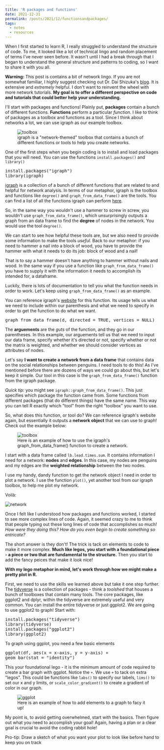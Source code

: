 ```yaml
---
title: 'R packages and functions'
date: 2021-12-31
permalink: /posts/2021/12/functionsandpackages/
tags:
  - notes
  - resources
---
```

When I first started to learn R, I really struggled to understand the structure of code. To me, it looked like a lot of technical lingo and random placement of terms I've never seen before. It wasn't until I had a break through that I began to understand the general structure and patterns to coding, so I want to share it with you all. 

**Warning:** This post is contains a bit of network lingo. If you are not somewhat familiar, I highly suggest checking out Dr. Dai Shizuka's [blog](https://dshizuka.github.io/networkanalysis/). It is extensive and _extremely_ helpful. I don't want to reinvent the wheel with more network tutorials. **My goal is to offer a different perspective on code and tutorials that could better help your understanding.**

I'll start with packages and functions! Plainly put, **packages** contain a bunch of different functions. **Functions** perform a particular _function_. I like to think of packages as a toolbox and functions as a tool. Since I think about networks a lot, we can use igraph as our example toolbox. 

<figure>
  <img src="https://user-images.githubusercontent.com/78130420/147727762-a4946fc0-7b32-4b85-bed5-13da74fc4cd9.png" alt="toolbox">
  <figcaption>igraph is a "network-themed" toolbox that contains a bunch of different functions or tools to help you create networks.</figcaption>
</figure>

One of the first steps when you begin coding is to install and load packages that you will need. You can use the functions `install.packages()` and `library()`

<pre>
install.packages("igraph")
library(igraph)
</pre>

[igraph](https://igraph.org/) is a collection of a bunch of different functions that are related to and helpful for network analysis. In terms of our metaphor, igraph is the toolbox and functions like `degree()` and `graph_from_data_frame()` are the tools. You can find a list of all the functions igraph can perform [here](https://igraph.org/r/doc/).

So, in the same way you wouldn't use a hammer to screw in screw, you wouldn't use `graph_from_data_frame()`, which unsurprisingly outputs a graph from an data frame to find the **degree** of nodes in the network. You would use the tool `degree()`.

We can start to see how helpful these tools are, but we also need to provide some information to make the tools _useful_. Back to our metaphor: if you need to hammer a nail into a block of wood, you have to provide the hammer with what it needs to do its job: block of wood and a nail!

That is to say a hammer doesn't have anything to hammer without nails and wood. In the same way if you use a function like `graph_from_data_frame()` you have to supply it with the information it needs to accomplish its intended for, a dataframe. 

Luckily, there is lots of documentation to tell you what the function needs in order to work. Let's keep using `graph_from_data_frame()` as an example. 

You can reference igraph's [website](https://igraph.org/r/doc/graph_from_data_frame.html) for this function. Its usage tells us what we need to include within our parenthesis and what we need to specify in order to get the function to do what we want. 

<pre>
graph_from_data_frame(d, directed = TRUE, vertices = NULL)
</pre>

The **arguements** are the _guts_ of the function, and they go in our parentheses. In this example, our arguements tell us that we need to input our data frame, specify whether it's directed or not, specify whether or not the matrix is weighted, and whether we should consider vertices as attributes of nodes.

Let's say **I want to create a network from a data frame** that contains data on the social relationships between penguins. I need tools to do this! As I've mentioned before there are dozens of ways we could go about this, but let's keep it simple. Our tool in this case is the `graph_from_data_frame()` function from the igraph package.

_Quick tip:_ you might see `igraph::graph_from_data_frame()`. This just specifies which package the function came from. Some functions from different packages (that do different things) have the same name. This way you can tell R exactly which "tool" from the right "toolbox" you want to use. 

So, what does this function, or tool do? We can reference igraph's website again, but essentially it outputs a **network object** that we can use to graph! Check out the example below:

<figure>
  <img src="https://user-images.githubusercontent.com/78130420/147728215-595fd6b2-0b64-4cfa-8a25-10a40279ec22.png" alt="toolbox">
  <figcaption>Here is an example of how to use the igraph's graph_from_data_frame() function to create a network.</figcaption>
</figure>

I start with a data frame called `lb.lead.times.sum`. It contains information I need for a network: **nodes** and **edges**. In this case, my nodes are penguins and my edges are the **weighted relationship** between the two nodes.

I use my handy, dandy function to get the network object I need in order to plot a network. I use the function `plot()`, yet another tool from our igraph toolbox, to help me plot my network. 

Voilà:

![network](https://user-images.githubusercontent.com/78130420/147728348-8dc2dd72-b6a4-43ca-ade2-58b954216a90.png)

Once I felt like I understood how packages and functions worked, I started to see more complex lines of code. Again, it seemed crazy to me to think that people typing out these long lines of code that accomplishes so much! _How were they doing this? How do you even begin to create something so entricate?_

The short answer is they don't! The trick is tack on elements to code to make it more complex. **Much like legos, you start with a foundational piece - a piece or two that are fundamental to the structure.** Then you start to add the fancy peices that make it look nice! 

**With my lego metaphor in mind, let's work through how we might make a pretty plot in R.**

First, we need to use the skills we learned above but take it one step further. The [tidyverse](https://www.tidyverse.org/) is a collection of packages - think a _toolshed_ that houses a bunch of toolboxes that contain many tools. The core packages, like ggplot2 and dplyr, within the tidyverse are extremely useful and very common. You can install the entire tidyverse or just ggplot2. We are going to use ggplot2 to graph! Start with:
<pre>
install.packages("tidyverse")
library(tidyverse)
install.packages("ggplot2")
library(ggplot2)
</pre>

To graph using ggplot, you need a few basic elements
<pre>
ggplot(df, aes(x = x-axis, y = y-axis) +
geom_bar(stat = "identity")
</pre>

This your foundational lego - it is the minimum amount of code required to create a bar graph with ggplot. Notice the `+`. We use `+` to tack on extra "legos". This could be functions like `labs()` to specify our labels, `lims()` to set our x and y limits, or `scale_color_gradient()` to create a gradient of color in our graph.

<figure>
  <img src="https://user-images.githubusercontent.com/78130420/147730639-c0d31314-52ad-4a77-ac5e-256a073c5b50.png" alt="ggplot">
  <figcaption>Here is an example of how to add elements to a graph to facy it up!</figcaption>
</figure>

My point is, to avoid getting overwhelmed, start with the basics. Then figure out what you need to accomplish your goal! Again, having a plan or a clear goal is crucial to avoid the coding rabbit hole!

Pro-tip: Draw a sketch of what you want your plot to look like before hand to keep you on track
